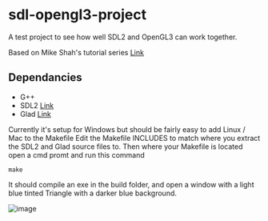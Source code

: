 # sdl-opengl3-project
A test project to see how well SDL2 and OpenGL3 can work together.

Based on Mike Shah's tutorial series [Link](https://www.youtube.com/watch?v=Q7vm264YNrM&list=PLvv0ScY6vfd9zlZkIIqGDeG5TUWswkMox)

## Dependancies
* G++
* SDL2 [Link](https://github.com/libsdl-org/SDL/releases/tag/release-2.26.2)
* Glad [Link](https://glad.dav1d.de/)

Currently it's setup for Windows but should be fairly easy to add Linux / Mac to the Makefile
Edit the Makefile INCLUDES to match where you extract the SDL2 and Glad source files to.
Then where your Makefile is located open a cmd promt and run this command
~~~
make
~~~
It should compile an exe in the build folder, and open a window with a light blue tinted Triangle with a darker blue background.

![image](https://user-images.githubusercontent.com/11281480/215659296-c0e7b9f9-2b50-4d75-b9db-c32279641979.png)
